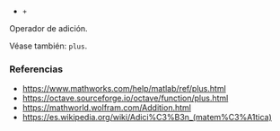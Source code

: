 - `+`

Operador de adición.

Véase también: `plus`.

### Referencias

- https://www.mathworks.com/help/matlab/ref/plus.html
- https://octave.sourceforge.io/octave/function/plus.html
- https://mathworld.wolfram.com/Addition.html
- https://es.wikipedia.org/wiki/Adici%C3%B3n_(matem%C3%A1tica)
